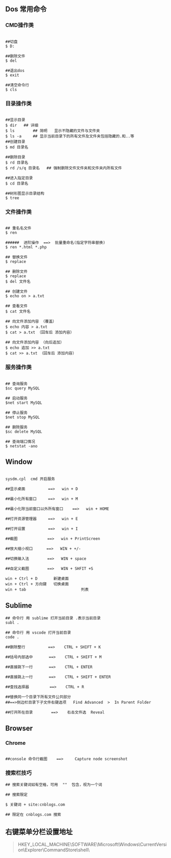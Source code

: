 ## Dos 常用命令



### CMD操作类

```shell

##切盘
$ D:

##删除文件
$ del

##退出dos
$ exit

##清空命令行
$ cls

```



### 目录操作类

```shell

##显示目录
$ dir   ## 详细
$ ls		## 简明   显示不隐藏的文件与文件夹
$ ls -a		## 显示当前目录下的所有文件及文件夹包括隐藏的.和..等
##创建目录
$ md 目录名

##删除目录
$ rd 目录名
$ rd /s/q 目录名   ## 强制删除文件文件夹和文件夹内所有文件

##进入指定目录
$ cd 目录名

##树形图显示目录结构
$ tree

```



### 文件操作类

```shell

## 重名名文件
$ ren

######	进阶操作  ==>  批量重命名(指定字符串替换)
$ ren *.html *.php

## 替换文件
$ replace

## 删除文件
$ replace
$ del 文件名

## 创建文件
$ echo on > a.txt

## 查看文件
$ cat 文件名

## 向文件添加内容 （覆盖）
$ echo 内容 > a.txt
$ cat > a.txt （回车后 添加内容）

## 向文件添加内容 （向后追加）
$ echo 追加 >> a.txt
$ cat >> a.txt （回车后 添加内容）

```





### 服务操作类

```shell

## 查询服务
$sc query MySQL

## 启动服务
$net start MySQL
		
## 停止服务
$net stop MySQL
		
## 删除服务
$sc delete MySQL

## 查询端口情况
$ netstat -ano
```



## Window

```shell

sysdm.cpl  cmd 开启服务

##显示桌面			==>   win + D

##最小化所有窗口	  ==>   win + M

##最小化除当前窗口以外所有窗口	==>   win + HOME

##打开资源管理器	  ==>   win + E

##打开设置	        ==>   win + I

##截图			 ==>   win + PrintScreen

##放大缩小视口	  ==>   WIN + +/-

##切换输入法    	   ==>   WIN + space

##自定义截图		   ==>   WIN + SHFIT +S
```

```
win + Ctrl + D       新建桌面
win + Ctrl + 方向键   切换桌面
win + tab						 列表
```



## Sublime

```shell
## 命令行 用 sublime 打开当前目录 .表示当前目录
subl .

## 命令行 用 vscode 打开当前目录
code .

##删除整行  		==>    CTRL + SHIFT + K 

##括号内部选中  	   ==>    CTRL + SHIFT + M

##直接跳下一行  	   ==>    CTRL + ENTER

##直接跳上一行  	   ==>    CTRL + SHIFT + ENTER

##查找选择器		    ==>	   CTRL + R

##替换同一个目录下所有文件公共部分
##==>侧边栏目录下子文件右键选项   Find Advanced  >  In Parent Folder 

##打开所在目录		==>    右击文件选  Reveal

```



## Browser

### Chrome

```shell

##console 命令行截图    ==>     Capture node screenshot

```

### 搜索栏技巧

```shell
## 搜索关键词如有空格，可用  ""  包含，视为一个词

## 搜索限定

$ 关键词 + site:cnblogs.com

## 限定在 cnblogs.com 搜索

```



## 右键菜单分栏设置地址

> 
>
> HKEY_LOCAL_MACHINE\SOFTWARE\Microsoft\Windows\CurrentVersion\Explorer\CommandStore\shell\





